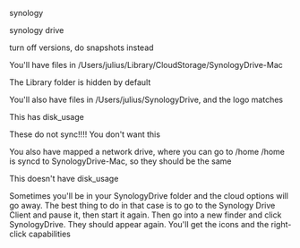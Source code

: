 synology


synology drive


turn off versions, do snapshots instead







You'll have files in /Users/julius/Library/CloudStorage/SynologyDrive-Mac

The Library folder is hidden by default



You'll also have files in /Users/julius/SynologyDrive, and the logo matches

This has disk_usage


These do not sync!!!! You don't want this




You also have mapped a network drive, where you can go to /home
/home is syncd to SynologyDrive-Mac, so they should be the same

This doesn't have disk_usage






Sometimes you'll be in your SynologyDrive folder and the cloud options will go away. The best thing to do in that case is to go to the Synology Drive Client and pause it, then start it again. Then go into a new finder and click SynologyDrive. They should appear again. You'll get the icons and the right-click capabilities



